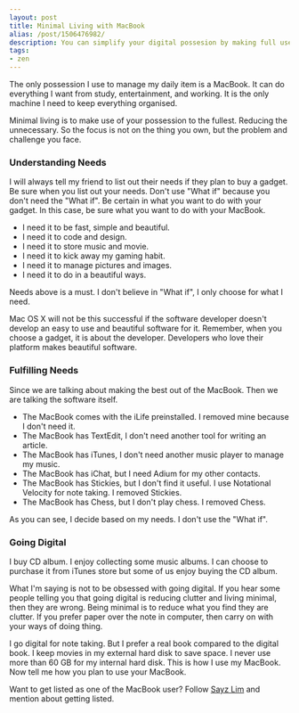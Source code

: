 ```yaml
---
layout: post
title: Minimal Living with MacBook
alias: /post/1506476982/
description: You can simplify your digital possesion by making full use of what you have, not by adding more to your desk.
tags:
- zen
---
```

The only possession I use to manage my daily item is a MacBook. It can do everything I want from study, entertainment, and working. It is the only machine I need to keep everything organised.

Minimal living is to make use of your possession to the fullest. Reducing the unnecessary. So the focus is not on the thing you own, but the problem and challenge you face.

### Understanding Needs

I will always tell my friend to list out their needs if they plan to buy a gadget. Be sure when you list out your needs. Don't use "What if" because you don't need the "What if". Be certain in what you want to do with your gadget. In this case, be sure what you want to do with your MacBook.

- I need it to be fast, simple and beautiful.
- I need it to code and design.
- I need it to store music and movie.
- I need it to kick away my gaming habit.
- I need it to manage pictures and images.
- I need it to do in a beautiful ways.

Needs above is a must. I don't believe in "What if", I only choose for what I need.

Mac OS X will not be this successful if the software developer doesn't develop an easy to use and beautiful software for it. Remember, when you choose a gadget, it is about the developer. Developers who love their platform makes beautiful software.

### Fulfilling Needs

Since we are talking about making the best out of the MacBook. Then we are talking the software itself.

- The MacBook comes with the iLife preinstalled. I removed mine because I don't need it.
- The MacBook has TextEdit, I don't need another tool for writing an article.
- The MacBook has iTunes, I don't need another music player to manage my music.
- The MacBook has iChat, but I need Adium for my other contacts.
- The MacBook has Stickies, but I don't find it useful. I use Notational Velocity for note taking. I removed Stickies.
- The MacBook has Chess, but I don't play chess. I removed Chess.

As you can see, I decide based on my needs. I don't use the "What if".

### Going Digital

I buy CD album. I enjoy collecting some music albums. I can choose to purchase it from iTunes store but some of us enjoy buying the CD album.

What I'm saying is not to be obsessed with going digital. If you hear some people telling you that going digital is reducing clutter and living minimal, then they are wrong. Being minimal is to reduce what you find they are clutter. If you prefer paper over the note in computer, then carry on with your ways of doing thing.

I go digital for note taking. But I prefer a real book compared to the digital book. I keep movies in my external hard disk to save space. I never use more than 60 GB for my internal hard disk. This is how I use my MacBook. Now tell me how you plan to use your MacBook.

Want to get listed as one of the MacBook user? Follow [Sayz Lim](https://twitter.com/sayzlim "Sayz Lim (sayzlim) on Twitter") and mention about getting listed.
